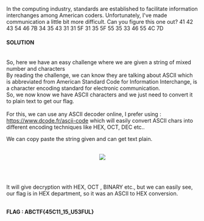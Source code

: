 In the computing industry, standards are established to facilitate information interchanges among American coders.
Unfortunately, I've made communication a little bit more difficult. Can you figure this one out? 
41 42 43 54 46 7B 34 35 43 31 31 5F 31 35 5F 55 35 33 46 55 4C 7D

#### SOLUTION<br><br>

So, here we have an easy challenge where we are given a string of mixed number and characters<br>
By reading the challenge, we can know they are talking about ASCII which is abbreviated from American Standard Code for Information Interchange, is a character encoding standard for electronic communication.<br>
So, we now know we have ASCII characters and we just need to convert it to plain text to get our flag.<br><br>
For this, we can use any ASCII decoder online, I prefer using : https://www.dcode.fr/ascii-code which will easily convert ASCII chars into different encoding techniques like HEX, OCT, DEC etc..<br>

We can copy paste the string given and can get text plain.<br><br>
<p align="center">
<img src=https://user-images.githubusercontent.com/65415517/86400586-82aace80-bcc6-11ea-88a6-d22b01104029.png></p>
<br><br>


It will give decryption with HEX, OCT , BINARY etc., but we can easily see, our flag is in HEX department, so it was an ASCII to HEX conversion.<br><br>

**FLAG : ABCTF{45C11_15_U53FUL}**



